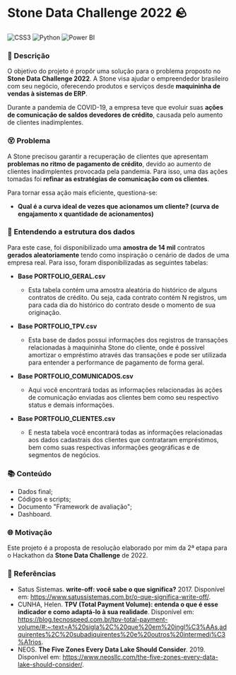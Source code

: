 # Stone Data Challenge 2022 🪨

![CSS3](https://img.shields.io/badge/Colab-F9AB00?style=for-the-badge&logo=googlecolab&color=525252) ![Python](https://img.shields.io/badge/Python-3776AB?style=for-the-badge&logo=python&logoColor=white) ![Power BI](https://img.shields.io/badge/PowerBI-F2C811?style=for-the-badge&logo=Power%20BI&logoColor=white)

### 📃 Descrição

O objetivo do projeto é propôr uma solução para o problema proposto no **Stone Data Challenge 2022**. A Stone visa ajudar o empreendedor brasileiro com seu negócio, oferecendo produtos e serviços desde **maquininha de vendas à sistemas de ERP**.

Durante a pandemia de COVID-19, a empresa teve que evoluir suas **ações de comunicação de saldos devedores de crédito**, causada pelo aumento de clientes inadimplentes.

### 😵 Problema

A Stone precisou garantir a recuperação de clientes que apresentam **problemas no ritmo de pagamento de crédito**, devido ao aumento de clientes inadimplentes provocada pela pandemia. Para isso, uma das ações tomadas foi **refinar as estratégias de comunicação com os clientes**.

Para tornar essa ação mais eficiente, questiona-se:

* **Qual é a curva ideal de vezes que acionamos um cliente? (curva de engajamento x quantidade de acionamentos)**

### 🎲 Entendendo a estrutura dos dados

Para este case, foi disponibilizado uma **amostra de 14 mil** contratos **gerados aleatoriamente** tendo como inspiração o cenário de dados de uma empresa real. Para isso, foram disponibilizadas as seguintes tabelas:

* **Base PORTFOLIO_GERAL.csv**
  * Esta tabela contém uma amostra aleatória do histórico de alguns contratos de crédito. Ou seja, cada contrato contém N registros, um para cada dia do histórico do contrato desde o momento de sua originação.

* **Base PORTFOLIO_TPV.csv**
  * Esta base de dados possui informações dos registros de transações relacionadas à maquininha Stone do cliente, onde é possível amortizar o empréstimo através das transações e pode ser utilizada para entender a performance de pagamento de forma geral.
* **Base PORTFOLIO_COMUNICADOS.csv**
  * Aqui você encontrará todas as informações relacionadas às ações de comunicação enviadas aos clientes bem como seu respectivo status e demais informações.
* **Base PORTFOLIO_CLIENTES.csv**
  * E nesta tabela você encontrará todas as informações relacionadas aos dados cadastrais dos clientes que contrataram empréstimos, bem como suas respectivas informações geográficas e de segmentos de negócios.

### 📚 Conteúdo

- Dados final;
- Códigos e scripts;
- Documento "Framework de avaliação";
- Dashboard.

### 🌐 Motivação

Este projeto é a proposta de resolução elaborado por mim da 2ª etapa para o Hackathon da **Stone Data Challenge** de 2022.

### 📖 Referências

* Satus Sistemas. **write-off: você sabe o que significa?** 2017. Disponível em: https://www.satussistemas.com.br/o-que-significa-write-off/.
* CUNHA, Helen. **TPV (Total Payment Volume): entenda o que é esse indicador e como adaptá-lo à sua realidade**. Disponível em: https://blog.tecnospeed.com.br/tpv-total-payment-volume/#:~:text=A%20sigla%2C%20que%20em%20ingl%C3%AAs,adquirentes%2C%20subadiquirentes%20e%20outros%20intermedi%C3%A1rios.
* NEOS. **The Five Zones Every Data Lake Should Consider**. 2019. Disponível em: https://www.neosllc.com/the-five-zones-every-data-lake-should-consider/.

